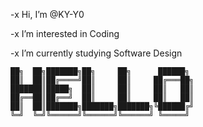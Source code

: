 -x  Hi, I’m @KY-Y0 

-x  I’m interested in Coding

-x  I’m currently studying Software Design

    ██╗  ██╗███████╗██╗     ██╗      ██████╗ 
    ██║  ██║██╔════╝██║     ██║     ██╔═══██╗
    ███████║█████╗  ██║     ██║     ██║   ██║
    ██╔══██║██╔══╝  ██║     ██║     ██║   ██║
    ██║  ██║███████╗███████╗███████╗╚██████╔╝
    ╚═╝  ╚═╝╚══════╝╚══════╝╚══════╝ ╚═════╝ 
                                         
